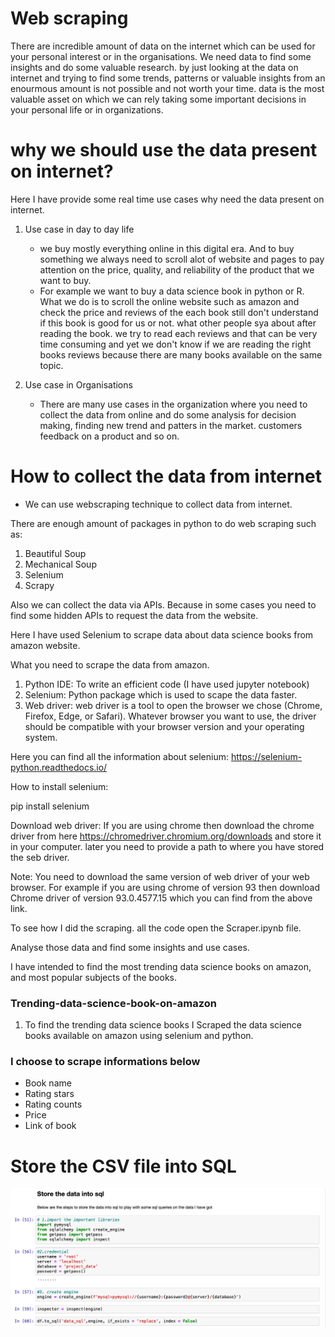 # Web scraping

There are incredible amount of data on the internet which can be used for your personal interest or in the organisations. We need data to find some insights and do some valuable research. by just looking at the data on internet and trying to find some trends, patterns or valuable insights from an enourmous amount is not possible and not worth your time. 
data is the most valuable asset on which we can rely taking some important decisions in your personal life or in organizations. 

# why we should use the data present on internet?

Here I have provide some real time use cases why need the data present on internet. 
1. Use case in day to day life
    * we buy mostly everything online in this digital era. And to buy something we always need to scroll alot of website and pages to pay attention on the price, quality, and reliability of the product that we want to buy.
    * For example we want to buy a data science book in python or R. What we do is to scroll the online website such as amazon and check the price and reviews of the each book still don't understand if this book is good for us or not. what other people sya about after reading the book. we try to read each reviews and that can be very time consuming and yet we don't know if we are reading the right books reviews because there are many books available on the same topic. 

2. Use case in Organisations
    * There are many use cases in the organization where you need to collect the data from online and do some analysis for decision making, finding new trend and patters in the market. customers feedback on a product and so on.
    
# How to collect the data from internet 
* We can use webscraping technique to collect data from internet. 

There are enough amount of packages in python to do web scraping such as:
1. Beautiful Soup
2. Mechanical Soup
3. Selenium
4. Scrapy 

Also we can collect the data via APIs. Because in some cases you need to find some hidden APIs to request the data from the  website. 

Here I have used Selenium to scrape data about data science books from amazon website. 

What you need to scrape the data from amazon. 

1. Python IDE: To write an efficient code (I have used jupyter notebook)
2. Selenium: Python package which is used to scape the data faster. 
3. Web driver: web driver is a tool to open the browser we chose (Chrome, Firefox, Edge, or Safari). Whatever browser you want to use, the driver should be compatible with your browser version and your operating system.

Here you can find all the information about selenium: https://selenium-python.readthedocs.io/

How to install selenium:

pip install selenium

Download web driver:
If you are using chrome then download the chrome driver from here https://chromedriver.chromium.org/downloads and store it in your computer. later you need to provide a path to where you have stored the seb driver. 

Note: You need to download the same version of web driver of your web browser. For example if you are using chrome of version 93 then download Chrome driver of version 93.0.4577.15 which you can find from the above link.

To see how I did the scraping. all the code open the Scraper.ipynb file. 

Analyse those data and find some insights and use cases. 

I have intended to find the most trending data science books on amazon, and most popular subjects of the books.  


### Trending-data-science-book-on-amazon

1. To find the trending data science books I Scraped the data science books available on amazon using selenium and python.

### I choose to scrape informations below 

  * Book name
  * Rating stars
  * Rating counts
  * Price 
  * Link of book 
  
  # Store the CSV file into SQL 
  
  ![alt text](https://github.com/vinamrata-git/Amazon-scraper-selenium-python/blob/main/Img/storedata2sql.png)
